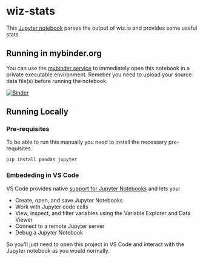 # wiz-stats

This [Jupyter notebook](https://jupyter.org/) parses the output of wiz.io and provides some useful stats.

## Running in mybinder.org

You can use the [mybinder service](https://mybinder.org) to immediately open this notebook in a private executable environment. Remeber you need to upload your source data file(s) before running the notebook.

[![Binder](https://mybinder.org/badge_logo.svg)](https://mybinder.org/v2/gh/palo-manel/wiz-stats/main?labpath=wiz.ipynb)

## Running Locally

### Pre-requisites

To be able to run this manually you need to install the necessary pre-requisites.

```bash
pip install pandas jupyter
```

### Embededing in VS Code

VS Code provides native [support for Jupyter Notebooks](https://code.visualstudio.com/docs/datascience/jupyter-notebooks) and lets you:

* Create, open, and save Jupyter Notebooks
* Work with Jupyter code cells
* View, inspect, and filter variables using the Variable Explorer and Data Viewer
* Connect to a remote Jupyter server
* Debug a Jupyter Notebook

So you'll just need to open this project in VS Code and interact with the Jupyter notebook as you would normally.
